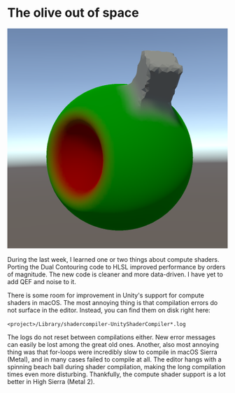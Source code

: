 # The olive out of space

![The olive out of space](olive.png)

During the last week,
I learned one or two things about compute shaders.
Porting the Dual Contouring code to HLSL improved performance by orders of magnitude.
The new code is cleaner and more data-driven. I have yet to add QEF and noise to it.

There is some room for improvement in Unity's support for compute shaders in macOS.
The most annoying thing is that compilation errors do not surface in the editor.
Instead, you can find them on disk right here:

```<project>/Library/shadercompiler-UnityShaderCompiler*.log```

The logs do not reset between compilations either.
New error messages can easily be lost among the great old ones.
Another, also most annoying thing was that for-loops were incredibly slow to compile in macOS Sierra (Metal),
and in many cases failed to compile at all.
The editor hangs with a spinning beach ball during shader compilation,
making the long compilation times even more disturbing.
Thankfully, the compute shader support is a lot better in High Sierra (Metal 2).
